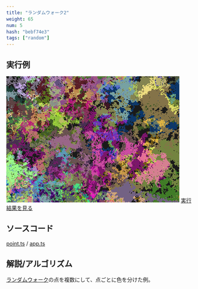 ```yaml
---
title: "ランダムウォーク2"
weight: 65
num: 5
hash: "bebf74e3"
tags: ["random"]
---
```


## 実行例

![](./static/images/bebf74e3/0.png)
[実行結果を見る](./static/play/bebf74e3/index.html)

## ソースコード

[point.ts](./static/code/bebf74e3/point.ts) / [app.ts](./static/code/bebf74e3/app.ts)

## 解説/アルゴリズム

[ランダムウォーク](/50bc2840)の点を複数にして、点ごとに色を分けた例。
